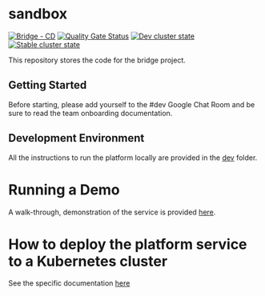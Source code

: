 # sandbox

[![Bridge - CD](https://github.com/5733d9e2be6485d52ffa08870cabdee0/sandbox/actions/workflows/CD.yml/badge.svg)](https://github.com/5733d9e2be6485d52ffa08870cabdee0/sandbox/actions/workflows/CD.yml)
[![Quality Gate Status](https://sonarcloud.io/api/project_badges/measure?project=5733d9e2be6485d52ffa08870cabdee0_sandbox&metric=alert_status)](https://sonarcloud.io/summary/new_code?id=5733d9e2be6485d52ffa08870cabdee0_sandbox)
[![Dev cluster state](https://github.com/5733d9e2be6485d52ffa08870cabdee0/sandbox/actions/workflows/dev-cluster-check.yml/badge.svg)](https://github.com/5733d9e2be6485d52ffa08870cabdee0/sandbox/actions/workflows/dev-cluster-check.yml)
[![Stable cluster state](https://github.com/5733d9e2be6485d52ffa08870cabdee0/sandbox/actions/workflows/stable-cluster-check.yml/badge.svg)](https://github.com/5733d9e2be6485d52ffa08870cabdee0/sandbox/actions/workflows/stable-cluster-check.yml)

This repository stores the code for the bridge project.

## Getting Started

Before starting, please add yourself to the #dev Google Chat Room and be sure to read the team onboarding documentation.

## Development Environment

All the instructions to run the platform locally are provided in the [dev](dev) folder.

# Running a Demo

A walk-through, demonstration of the service is provided [here](DEMO.md).

# How to deploy the platform service to a Kubernetes cluster

See the specific documentation [here](kustomize/README.md)


